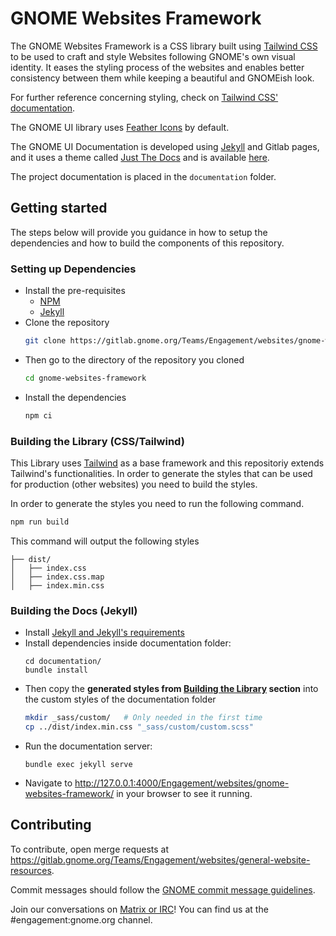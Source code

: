 # GNOME Websites Framework

The GNOME Websites Framework is a CSS library built using [Tailwind CSS](https://tailwindcss.com/) to be used to craft and style Websites following GNOME's own visual identity. It eases the styling process of the websites and enables better consistency between them while keeping a beautiful and GNOMEish look.

For further reference concerning styling, check on [Tailwind CSS' documentation](https://tailwindcss.com/).

The GNOME UI library uses [Feather Icons](https://feathericons.com/) by default.

The GNOME UI Documentation is developed using [Jekyll](https://jekyllrb.com/) and Gitlab pages, and it uses a theme called [Just The Docs](https://pmarsceill.github.io/just-the-docs/) and is available [here](https://teams.pages.gitlab.gnome.org/Engagement/websites/gnome-websites-framework/). 

The project documentation is placed in the `documentation` folder.

## Getting started

The steps below will provide you guidance in how to setup the dependencies and how to build the components of this repository.

### Setting up Dependencies

- Install the pre-requisites
  - [NPM](https://www.npmjs.com/get-npm)
  - [Jekyll](https://jekyllrb.com/docs/installation/)
- Clone the repository
    ```sh
    git clone https://gitlab.gnome.org/Teams/Engagement/websites/gnome-websites-framework.git
    ```
- Then go to the directory of the repository you cloned
    ```sh
    cd gnome-websites-framework
    ```
- Install the dependencies
    ```sh
    npm ci
    ```

### Building the Library (CSS/Tailwind)

This Library uses [Tailwind](https://tailwindcss.com/) as a base framework and this repositoriy extends Tailwind's functionalities. In order to generate the styles that can be used for production (other websites) you need to build the styles.

In order to generate the styles you need to run the following command.

```sh
npm run build
```

This command will output the following styles

```
├── dist/
│   ├── index.css
│   ├── index.css.map
│   ├── index.min.css
```

### Building the Docs (Jekyll)

- Install [Jekyll and Jekyll's requirements](https://jekyllrb.com/docs/installation/)
- Install dependencies inside documentation folder:
    ```
    cd documentation/
    bundle install
    ```
- Then copy the **generated styles from [Building the Library](#building-the-library-(css/tailwind)) section** into the custom styles of the documentation folder
    ```sh
    mkdir _sass/custom/   # Only needed in the first time
    cp ../dist/index.min.css "_sass/custom/custom.scss"
    ```
- Run the documentation server:
    ```
    bundle exec jekyll serve
    ```
- Navigate to http://127.0.0.1:4000/Engagement/websites/gnome-websites-framework/ in your browser to see it running.

## Contributing
To contribute, open merge requests at https://gitlab.gnome.org/Teams/Engagement/websites/general-website-resources.

Commit messages should follow the [GNOME commit message
guidelines](https://wiki.gnome.org/Git/CommitMessages).

Join our conversations on [Matrix or IRC](https://wiki.gnome.org/Community/GettingInTouch/IRC)! You can find us at the #engagement:gnome.org channel.
